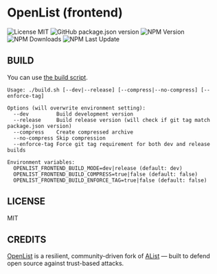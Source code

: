 # OpenList (frontend)

![License MIT](https://img.shields.io/badge/license-MIT-green)
![GitHub package.json version](https://img.shields.io/github/package-json/v/OpenListTeam/OpenList-Frontend)
![NPM Version](https://img.shields.io/npm/v/%40openlist-frontend%2Fopenlist-frontend)
![NPM Downloads](https://img.shields.io/npm/dw/%40openlist-frontend%2Fopenlist-frontend)
![NPM Last Update](https://img.shields.io/npm/last-update/%40openlist-frontend%2Fopenlist-frontend)

## BUILD

You can use [the build script](./build.sh).

```plaintext
Usage: ./build.sh [--dev|--release] [--compress|--no-compress] [--enforce-tag]

Options (will overwrite environment setting):
  --dev         Build development version
  --release     Build release version (will check if git tag match package.json version)
  --compress    Create compressed archive
  --no-compress Skip compression
  --enforce-tag Force git tag requirement for both dev and release builds

Environment variables:
  OPENLIST_FRONTEND_BUILD_MODE=dev|release (default: dev)
  OPENLIST_FRONTEND_BUILD_COMPRESS=true|false (default: false)
  OPENLIST_FRONTEND_BUILD_ENFORCE_TAG=true|false (default: false)
```

## LICENSE

MIT

## CREDITS

[OpenList](https://github.com/OpenListTeam/OpenList) is a resilient, community-driven fork of [AList](https://github.com/AlistGo/alist) — built to defend open source against trust-based attacks.
